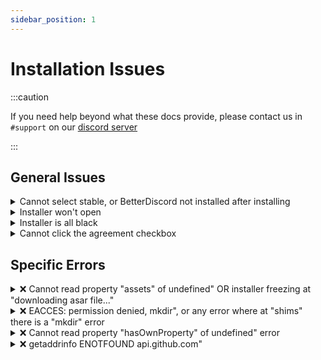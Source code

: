 ```yaml
---
sidebar_position: 1
---
```


# Installation Issues

:::caution

If you need help beyond what these docs provide, please contact us in `#support` on our [discord server](https://betterdiscord.app/invite)

:::

## General Issues

<details>
<summary>Cannot select stable, or BetterDiscord not installed after installing</summary>

This is usualy an issue with Discord moving around its installation location on Windows. Sometimes the installer is unable to differentiate what to do. To fix it, select `Browse` in the installer, then enter `%localappdata%/discord/app-1.0.9005/resources` in the address bar at the top. If this has the same issue repeat this but using `%programdata%/%username%/Discord/app-1.0.9005/resources`

![ProgramData](/docs/programdata.gif)
</details>

<details>
<summary>Installer won't open</summary>

If you are on Linux try rnning with the `--no-sandbox`

If the installer does not seem to open, follow these steps:
1. Download and install [7-Zip](https://www.7-zip.org/)
1. Right click and extract the BetterDiscord installer into a folder.
1. Run the exe found in the folder.

OR

Follow the [manual installation](../introduction/installation/#manual-installation) instruction.
</details>

<details>
<summary>Installer is all black</summary>

Try one of the following:
 - Right click the installer and select run as Administrator.
 - Open the command prompt by pressing `win`+`r` type `cmd` and press enter. Then type `ipconfig /flushdns` and press enter in the window that appears.
 - Disable your anti-virus temporarily.

OR

Follow the [manual installation](../introduction/installation/#manual-installation) instruction.
</details>


<details>
<summary>Cannot click the agreement checkbox</summary>

Click the text next to the checkbox instead, they are connected.

![Checkbox Workaround](/docs/agreement_text.png)
</details>

## Specific Errors

<details>
<summary>❌ Cannot read property "assets" of undefined" OR installer freezing at "downloading asar file..."</summary>

Your installer is out of date, please go to the [BetterDiscord website](https://betterdiscord.app) and download a new one.
</details>

<details>
<summary>❌ EACCES: permission denied, mkdir", or any error where at "shims" there is a "mkdir" error</summary>

The Discord installation has been corrupted. Try to reinstall Discord. If Discord fails to reinstall or you still run into this error then your best bet is [cleanly uninstalling Discord](https://discordtips.com/how-to-fully-uninstall-discord/) then installing it again.
</details>

<details>
<summary>❌ Cannot read property "hasOwnProperty" of undefined" error</summary>

Fully close Discord. Fully deactivate any VPNs or firewalls. Make sure your installer is up to date. Then try again. If that still doesn't work, see the previous entry about cleanly removing and resinstalling Discord.
</details>

<details>
<summary>❌ getaddrinfo ENOTFOUND api.github.com"</summary>

Disable your antivirus or swap your DNS servers. There is a good guide to do the latter found here: https://www.ionos.com/digitalguide/server/configuration/how-to-change-dns-server/
</details>